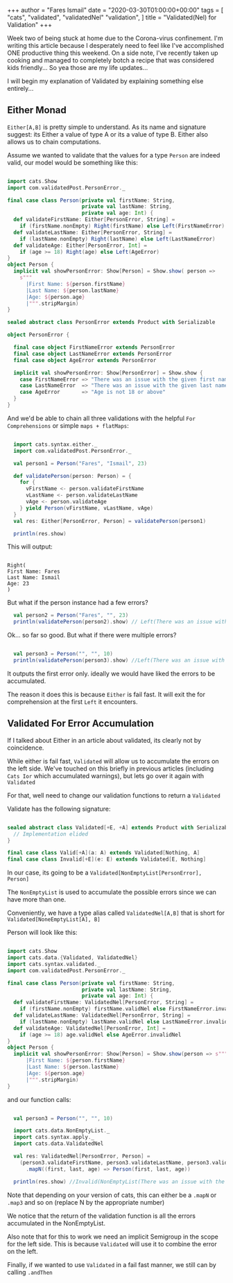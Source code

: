 +++
author = "Fares Ismail"
date = "2020-03-30T01:00:00+00:00"
tags = [
    "cats",
    "validated",
    "validatedNel"
    "validation",
]
title = "Validated(Nel) for Validation"
+++

Week two of being stuck at home due to the Corona-virus confinement. I'm writing this article because I desperately need to feel like I've accomplished ONE productive thing this weekend.
On a side note, I've recently taken up cooking and managed to completely botch a recipe that was considered kids friendly... So yea those are my life updates...

I will begin my explanation of Validated by explaining something else entirely...

## Either Monad

``Either[A,B]`` is pretty simple to understand. As its name and signature suggest: its Either a value of type A or its a value of type B.
Either also allows us to chain computations.

Assume we wanted to validate that the values for a type ``Person`` are indeed valid, our model would be something like this:

```scala

import cats.Show
import com.validatedPost.PersonError._

final case class Person(private val firstName: String,
                        private val lastName: String,
                        private val age: Int) {
  def validateFirstName: Either[PersonError, String] =
    if (firstName.nonEmpty) Right(firstName) else Left(FirstNameError)
  def validateLastName: Either[PersonError, String] =
    if (lastName.nonEmpty) Right(lastName) else Left(LastNameError)
  def validateAge: Either[PersonError, Int] =
    if (age >= 18) Right(age) else Left(AgeError)
}
object Person {
  implicit val showPersonError: Show[Person] = Show.show( person =>
    s"""
      |First Name: ${person.firstName}
      |Last Name: ${person.lastName}
      |Age: ${person.age}
      |""".stripMargin)
}

sealed abstract class PersonError extends Product with Serializable

object PersonError {

  final case object FirstNameError extends PersonError
  final case object LastNameError extends PersonError
  final case object AgeError extends PersonError

  implicit val showPersonError: Show[PersonError] = Show.show {
    case FirstNameError => "There was an issue with the given first name"
    case LastNameError  => "There was an issue with the given last name"
    case AgeError       => "Age is not 18 or above"
  }
}

```

And we'd be able to chain all three validations with the helpful `For Comprehensions` or simple ``maps + flatMaps``:

```scala

  import cats.syntax.either._
  import com.validatedPost.PersonError._

  val person1 = Person("Fares", "Ismail", 23)

  def validatePerson(person: Person) = {
    for {
      vFirstName <- person.validateFirstName
      vLastName <- person.validateLastName
      vAge <- person.validateAge
    } yield Person(vFirstName, vLastName, vAge)
  }
  val res: Either[PersonError, Person] = validatePerson(person1)

  println(res.show)

```

This will output:

```text

Right(
First Name: Fares
Last Name: Ismail
Age: 23
)

```

But what if the person instance had a few errors?

```scala
  val person2 = Person("Fares", "", 23)
  println(validatePerson(person2).show) // Left(There was an issue with the given last name)

```

Ok... so far so good. But what if there were multiple errors?

```scala

  val person3 = Person("", "", 10)
  println(validatePerson(person3).show) //Left(There was an issue with the given first name)

```

It outputs the first error only. ideally we would have liked the errors to be accumulated.

The reason it does this is because ``Either`` is fail fast. It will exit the for comprehension at the first ``Left`` it encounters.

## Validated For Error Accumulation

If I talked about Either in an article about validated, its clearly not by coincidence.

While either is fail fast, ``Validated`` will allow us to accumulate the errors on the left side. We've touched on this briefly in previous articles (including ``Cats Ior`` which accumulated warnings), but lets go over it again with ``Validated``

For that, well need to change our validation functions to return a ``Validated``

Validate has the following signature:

```scala

sealed abstract class Validated[+E, +A] extends Product with Serializable {
  // Implementation elided
}

final case class Valid[+A](a: A) extends Validated[Nothing, A]
final case class Invalid[+E](e: E) extends Validated[E, Nothing]

```

In our case, its going to be a ``Validated[NonEmptyList[PersonError], Person]``

The ``NonEmptyList`` is used to accumulate the possible errors since we can have more than one.

Conveniently, we have a type alias called ``ValidatedNel[A,B]`` that is short for ``Validated[NoneEmptyList[A], B]``

Person will look like this:

```scala

import cats.Show
import cats.data.{Validated, ValidatedNel}
import cats.syntax.validated._
import com.validatedPost.PersonError._

final case class Person(private val firstName: String,
                        private val lastName: String,
                        private val age: Int) {
  def validateFirstName: ValidatedNel[PersonError, String] =
    if (firstName.nonEmpty) firstName.validNel else FirstNameError.invalidNel
  def validateLastName: ValidatedNel[PersonError, String] =
    if (lastName.nonEmpty) lastName.validNel else LastNameError.invalidNel
  def validateAge: ValidatedNel[PersonError, Int] =
    if (age >= 18) age.validNel else AgeError.invalidNel
}
object Person {
  implicit val showPersonError: Show[Person] = Show.show(person => s"""
      |First Name: ${person.firstName}
      |Last Name: ${person.lastName}
      |Age: ${person.age}
      |""".stripMargin)
}

```

and our function calls:

```scala

  val person3 = Person("", "", 10)

  import cats.data.NonEmptyList._
  import cats.syntax.apply._
  import cats.data.ValidatedNel

  val res: ValidatedNel[PersonError, Person] =
    (person3.validateFirstName, person3.validateLastName, person3.validateAge)
      .mapN((first, last, age) => Person(first, last, age))

  println(res.show) //Invalid(NonEmptyList(There was an issue with the given first name, There was an issue with the given last name, Age is not 18 or above))

```

Note that depending on your version of cats, this can either be a ``.mapN`` or ``.map3`` and so on (replace N by the appropriate number)

We notice that the return of the validation function is all the errors accumulated in the NonEmptyList.

Also note that for this to work we need an implicit Semigroup in the scope for the left side. This is because ``Validated`` will use it to combine the error on the left.

Finally, if we wanted to use ``Validated`` in a fail fast manner, we still can by calling ``.andThen``

